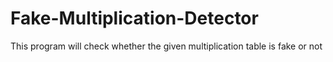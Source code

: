 # Fake-Multiplication-Detector
This program will check whether the given multiplication table is fake or not 
